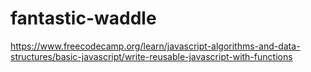# fantastic-waddle
https://www.freecodecamp.org/learn/javascript-algorithms-and-data-structures/basic-javascript/write-reusable-javascript-with-functions
